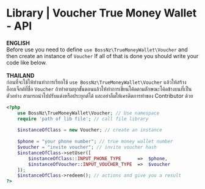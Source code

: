 # Library | Voucher True Money Wallet - API
__ENGLISH__\
Before use you need to define ``use BossNz\TrueMoneyWallet\Voucher`` and then create an instance of ``Voucher`` If all of that is done you should write your code like below.
\
\
__THAILAND__\
ก่อนที่จะใช้ให้ท่านทำการเรียกใช้ ``use BossNz\TrueMoneyWallet\Voucher`` แล้วให้สร้างอ็อบเจ็กต์ที่ชื่อ ``Voucher`` ถ้าทำตามทุกขั้นตอนแล้วให้ทำการเขียนโค้ดตามลักษณะโค้ดข้างบนที่เป็นตัวอย่าง สามารถนำไปปรับแต่งหรือประยุกต์ได้ และอย่าลืมให้เครดิตการทำของ Contributor ด้วย
```php
<?php
    use BossNz\TrueMoneyWallet\Voucher; // Use namespace
    require 'path of lib file'; // call file library
    
    $instanceOfClass = new Voucher; // create an instance
    
    $phone = "your phone number"; // true money wallet number
    $voucher = "invite voucher"; // invite voucher hash
    $instanceOfClass->setUser([
        $instanceOfClass::INPUT_PHONE_TYPE      =>  $phone,
        $instanceOfVoucher::INPUT_VOUCHER_TYPE  =>  $voucher
    ]);
    $instanceOfClass->redeem(); // actions and give you a result
?>
```
